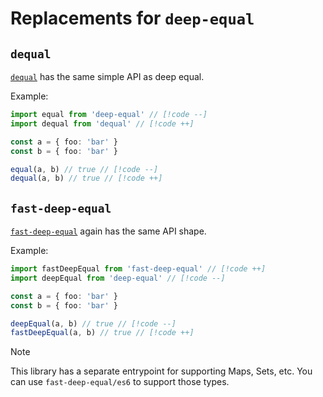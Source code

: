 # Replacements for `deep-equal`

## `dequal`

[`dequal`](https://www.npmjs.com/package/dequal) has the same simple API as deep equal.

Example:

```ts
import equal from 'deep-equal' // [!code --]
import dequal from 'dequal' // [!code ++]

const a = { foo: 'bar' }
const b = { foo: 'bar' }

equal(a, b) // true // [!code --]
dequal(a, b) // true // [!code ++]
```

## `fast-deep-equal`

[`fast-deep-equal`](https://www.npmjs.com/package/fast-deep-equal) again has the same API shape.

Example:

```ts
import fastDeepEqual from 'fast-deep-equal' // [!code ++]
import deepEqual from 'deep-equal' // [!code --]

const a = { foo: 'bar' }
const b = { foo: 'bar' }

deepEqual(a, b) // true // [!code --]
fastDeepEqual(a, b) // true // [!code ++]
```

> [!NOTE]
> This library has a separate entrypoint for supporting Maps, Sets, etc. You can use `fast-deep-equal/es6` to support those types.
